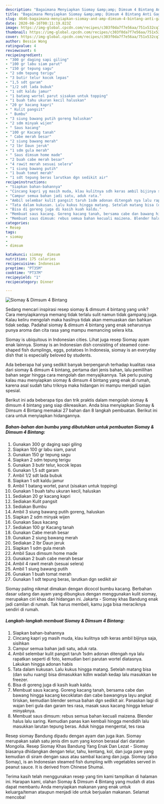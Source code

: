 ```yaml
---
description: "Bagaimana Menyiapkan Siomay &amp;amp; Dimsum 4 Bintang Anti Gagal"
title: "Bagaimana Menyiapkan Siomay &amp;amp; Dimsum 4 Bintang Anti Gagal"
slug: 4646-bagaimana-menyiapkan-siomay-and-amp-dimsum-4-bintang-anti-gagal
date: 2020-08-16T00:11:19.823Z
image: https://img-global.cpcdn.com/recipes/c303f0da7f7e56aa/751x532cq70/siomay-dimsum-4-bintang-foto-resep-utama.jpg
thumbnail: https://img-global.cpcdn.com/recipes/c303f0da7f7e56aa/751x532cq70/siomay-dimsum-4-bintang-foto-resep-utama.jpg
cover: https://img-global.cpcdn.com/recipes/c303f0da7f7e56aa/751x532cq70/siomay-dimsum-4-bintang-foto-resep-utama.jpg
author: Bessie Wong
ratingvalue: 4
reviewcount: 6
recipeingredient:
- "300 gr daging sapi giling"
- "100 gr labu siam parut"
- "150 gr tepung sagu"
- "2 sdm tepung terigu"
- "3 butir telur kocok lepas"
- "1,5 sdt garam"
- "1/2 sdt lada bubuk"
- "1 sdt kaldu jamur"
- "1 batang wortel parut sisakan untuk topping"
- "1 buah tahu ukuran kecil haluskan"
- "20 gr kacang kapri"
- " Kulit pangsit"
- " Bumbu"
- "3 siung bawang putih goreng haluskan"
- "2 sdm minyak wijen"
- " Saus kacang"
- "100 gr Kacang tanah"
- " Cabe merah besar"
- "2 siung bawang merah"
- "2 lbr Daun jeruk"
- "1 sdm gula merah"
- " Saus dimsum home made"
- "2 buah cabe merah besar"
- "4 rawit merah sesuai selera"
- "1 siung bawang putih"
- "1 buah tomat merah"
- "1 sdt tepung beras larutkan dgn sedikit air"
recipeinstructions:
- "Siapkan bahan-bahannya"
- "Cincang kapri yg masih muda, klau kulitnya sdh keras ambil bijinya saja, sisihkan"
- "Campur semua bahan jadi satu, aduk rata."
- "Ambil selembar kulit pangsit taruh 1sdm adonan ditengah nya lalu rapatkan seperti di foto, kemudian beri parutan wortel diatasnya. Lakukan hingga adonan habis"
- "Tata dalam kukusan. Lalu kukus hingga matang. Setelah matang bisa (dan suhu ruang) bisa dimasukkan kdlm wadah kedap lalu masukkan ke freezer."
- "Bisa di goreng juga di kasih kuah kaldu."
- "Membuat saus kacang. Goreng kacang tanah, bersama cabe dan bawang hingga kacang kecoklatan dan cabe bawangnya layu angkat tiriskan, kemudian blender semua bahan dgn sedikit air. Panaskan lagi di wajan beri gula dan garam tes rasa, masak saus kacang hingga keluar minyaknya."
- "Membuat saus dimsum: rebus semua bahan kecuali maizena. Blender halus lalu saring. Kemudian panas kan kembali hingga mendidih lalu masukkan larutan tepung beras. Aduk hingga mengental, tes rasa"
categories:
- Resep
tags:
- siomay
- 
- dimsum

katakunci: siomay  dimsum 
nutrition: 175 calories
recipecuisine: Indonesian
preptime: "PT35M"
cooktime: "PT37M"
recipeyield: "1"
recipecategory: Dinner

---
```



![Siomay &amp; Dimsum 4 Bintang](https://img-global.cpcdn.com/recipes/c303f0da7f7e56aa/751x532cq70/siomay-dimsum-4-bintang-foto-resep-utama.jpg)

Sedang mencari inspirasi resep siomay &amp; dimsum 4 bintang yang unik? Cara menyiapkannya memang tidak terlalu sulit namun tidak gampang juga. Kalau keliru mengolah maka hasilnya tidak akan memuaskan dan bahkan tidak sedap. Padahal siomay &amp; dimsum 4 bintang yang enak seharusnya punya aroma dan cita rasa yang mampu memancing selera kita.

Siomay is ubiquitous in Indonesian cities. Lihat juga resep Siomay ayam enak lainnya. Siomay is an Indonesian dish consisting of steamed cone-shaped fish dumplings, eggs, potatoes In Indonesia, siomay is an everyday dish that is especially beloved by students.

Ada beberapa hal yang sedikit banyak berpengaruh terhadap kualitas rasa dari siomay &amp; dimsum 4 bintang, pertama dari jenis bahan, lalu pemilihan bahan segar hingga cara mengolah dan menyajikannya. Tak perlu pusing kalau mau menyiapkan siomay &amp; dimsum 4 bintang yang enak di rumah, karena asal sudah tahu triknya maka hidangan ini mampu menjadi sajian spesial.


Berikut ini ada beberapa tips dan trik praktis dalam mengolah siomay &amp; dimsum 4 bintang yang siap dikreasikan. Anda bisa menyiapkan Siomay &amp; Dimsum 4 Bintang memakai 27 bahan dan 8 langkah pembuatan. Berikut ini cara untuk menyiapkan hidangannya.

<!--inarticleads1-->

##### Bahan-bahan dan bumbu yang dibutuhkan untuk pembuatan Siomay &amp; Dimsum 4 Bintang:

1. Gunakan 300 gr daging sapi giling
1. Siapkan 100 gr labu siam, parut
1. Gunakan 150 gr tepung sagu
1. Siapkan 2 sdm tepung terigu
1. Gunakan 3 butir telur, kocok lepas
1. Gunakan 1,5 sdt garam
1. Ambil 1/2 sdt lada bubuk
1. Siapkan 1 sdt kaldu jamur
1. Ambil 1 batang wortel, parut (sisakan untuk topping)
1. Gunakan 1 buah tahu ukuran kecil, haluskan
1. Sediakan 20 gr kacang kapri
1. Sediakan  Kulit pangsit
1. Sediakan  Bumbu
1. Ambil 3 siung bawang putih goreng, haluskan
1. Siapkan 2 sdm minyak wijen
1. Gunakan  Saus kacang
1. Sediakan 100 gr Kacang tanah
1. Gunakan  Cabe merah besar
1. Gunakan 2 siung bawang merah
1. Sediakan 2 lbr Daun jeruk
1. Siapkan 1 sdm gula merah
1. Ambil  Saus dimsum home made
1. Gunakan 2 buah cabe merah besar
1. Ambil 4 rawit merah (sesuai selera)
1. Ambil 1 siung bawang putih
1. Gunakan 1 buah tomat merah
1. Gunakan 1 sdt tepung beras, larutkan dgn sedikit air


Siomay paling nikmat dimakan dengan dicocol bumbu kacang. Berbahan dasar udang dan ayam yang dibungkus dengan menggunakan kulit siomay, merupakan ciri khas dari hidangan ini. Jakarta - Siomay khas Bandung enak jadi camilan di rumah. Tak harus membeli, kamu juga bisa meraciknya sendiri di rumah. 

<!--inarticleads2-->

##### Langkah-langkah membuat Siomay &amp; Dimsum 4 Bintang:

1. Siapkan bahan-bahannya
1. Cincang kapri yg masih muda, klau kulitnya sdh keras ambil bijinya saja, sisihkan
1. Campur semua bahan jadi satu, aduk rata.
1. Ambil selembar kulit pangsit taruh 1sdm adonan ditengah nya lalu rapatkan seperti di foto, kemudian beri parutan wortel diatasnya. Lakukan hingga adonan habis
1. Tata dalam kukusan. Lalu kukus hingga matang. Setelah matang bisa (dan suhu ruang) bisa dimasukkan kdlm wadah kedap lalu masukkan ke freezer.
1. Bisa di goreng juga di kasih kuah kaldu.
1. Membuat saus kacang. Goreng kacang tanah, bersama cabe dan bawang hingga kacang kecoklatan dan cabe bawangnya layu angkat tiriskan, kemudian blender semua bahan dgn sedikit air. Panaskan lagi di wajan beri gula dan garam tes rasa, masak saus kacang hingga keluar minyaknya.
1. Membuat saus dimsum: rebus semua bahan kecuali maizena. Blender halus lalu saring. Kemudian panas kan kembali hingga mendidih lalu masukkan larutan tepung beras. Aduk hingga mengental, tes rasa


Resep siomay Bandung dipadu dengan ayam dan juga ikan. Siomay merupakan salah satu jenis dim sum yang konon berasal dari daratan Mongolia. Resep Siomay Khas Bandung Yang Enak Dan Lezat - Siomay biasanya dhidangkan dengan telur, tahu, kentang, kol, dan juga pare yang kemudian di siram dengan saus atau sambal kacang dan juga. Siomay (also Somay), is an Indonesian steamed fish dumpling with vegetables served in peanut sauce. It is derived from Chinese Shumai. 

Terima kasih telah menggunakan resep yang tim kami tampilkan di halaman ini. Harapan kami, olahan Siomay &amp; Dimsum 4 Bintang yang mudah di atas dapat membantu Anda menyiapkan makanan yang enak untuk keluarga/teman ataupun menjadi ide untuk berjualan makanan. Selamat mencoba!

